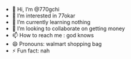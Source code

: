 - 👋 Hi, I’m @770gchi
- 👀 I’m interested in 77okar
- 🌱 I’m currently learning nothing
- 💞️ I’m looking to collaborate on getting money
- 📫 How to reach me : god knows
- 😄 Pronouns: walmart shopping bag
- ⚡ Fun fact: nah

<!---
770gchi/770gchi is a ✨ special ✨ repository because its `README.md` (this file) appears on your GitHub profile.
You can click the Preview link to take a look at your changes.
--->
